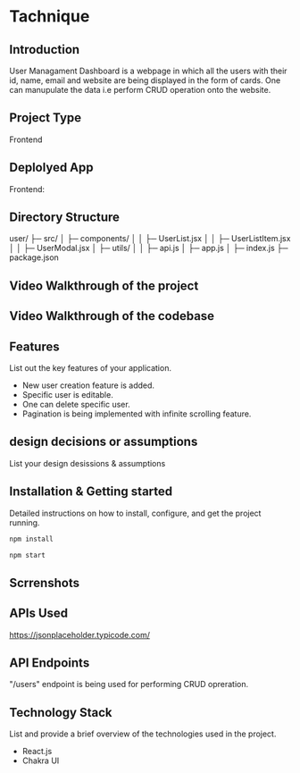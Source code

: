 # Tachnique

## Introduction
User Managament Dashboard is a webpage in which all the users with their id, name, email and website are being displayed in the form of cards. One can manupulate the data i.e perform CRUD operation onto the website.  

## Project Type
Frontend 

## Deplolyed App
Frontend: 

## Directory Structure
user/
├─ src/
│  ├─ components/
│  │  ├─ UserList.jsx
│  │  ├─ UserListItem.jsx
│  │  ├─ UserModal.jsx
│  ├─ utils/
│  │  ├─ api.js
│  ├─ app.js
│  ├─ index.js
├─ package.json

## Video Walkthrough of the project

## Video Walkthrough of the codebase

## Features
List out the key features of your application.

- New user creation feature is added.
- Specific user is editable.
- One can delete specific user.
- Pagination is being implemented with infinite scrolling feature.

## design decisions or assumptions
List your design desissions & assumptions

## Installation & Getting started
Detailed instructions on how to install, configure, and get the project running. 

```bash
npm install 
```

```bash
npm start
```

## Scrrenshots

## APIs Used

https://jsonplaceholder.typicode.com/

## API Endpoints

"/users" endpoint is being used for performing CRUD opreration.

## Technology Stack
List and provide a brief overview of the technologies used in the project.

- React.js
- Chakra UI
